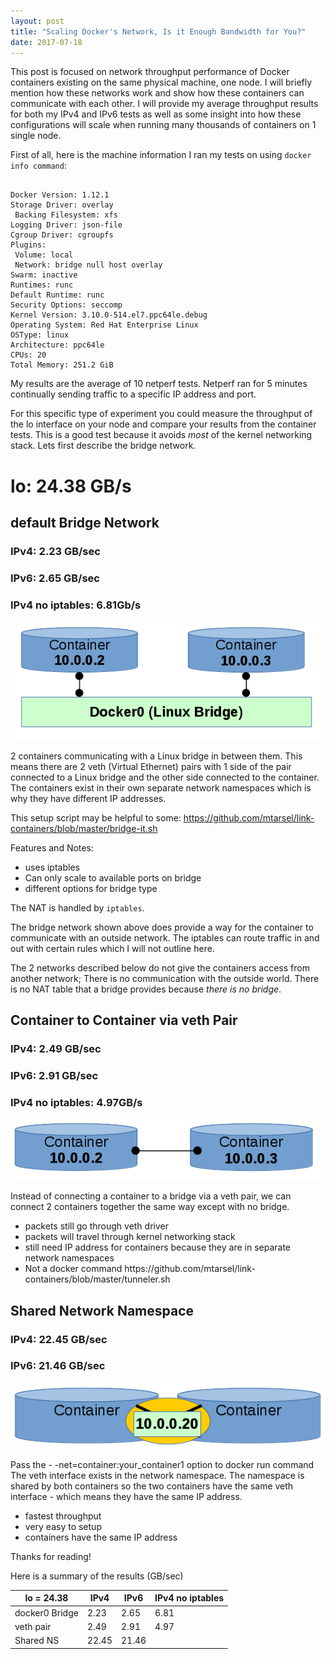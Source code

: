 ```yaml
---
layout: post
title: "Scaling Docker's Network, Is it Enough Bandwidth for You?"
date: 2017-07-18
---
```



This post is focused on network throughput performance of Docker containers existing on the same physical machine, one node. I will briefly mention how these networks work and show how these containers can communicate with each other. I will provide my average throughput results for both my IPv4 and IPv6 tests as well as some insight into how these configurations will scale when running many thousands of containers on 1 single node.

First of all, here is the machine information I ran my tests on using ```docker info command```:

<pre><code>
Docker Version: 1.12.1
Storage Driver: overlay
 Backing Filesystem: xfs
Logging Driver: json-file
Cgroup Driver: cgroupfs
Plugins:
 Volume: local
 Network: bridge null host overlay
Swarm: inactive
Runtimes: runc
Default Runtime: runc
Security Options: seccomp
Kernel Version: 3.10.0-514.el7.ppc64le.debug
Operating System: Red Hat Enterprise Linux
OSType: linux
Architecture: ppc64le
CPUs: 20
Total Memory: 251.2 GiB
</code></pre>

My results are the average of 10 netperf tests. Netperf ran for 5 minutes continually sending traffic to a specific IP address and port.

For this specific type of experiment you could measure the throughput of the lo interface on your node and compare your results from the container tests. This is a good test because it avoids *most* of the kernel networking stack. Lets first describe the bridge network.

# lo: 24.38 GB/s

## default Bridge Network
### IPv4: 2.23 GB/sec
### IPv6: 2.65 GB/sec
### IPv4 no iptables:  6.81Gb/s

![bridge](/docker-bridge.png)

2 containers communicating with a Linux bridge in between them. This means there are 2 veth (Virtual Ethernet) pairs with 1 side of the pair connected to a Linux bridge and the other side connected to the container. The containers exist in their own separate network namespaces which is why they have different IP addresses. 

This setup script may be helpful to some: https://github.com/mtarsel/link-containers/blob/master/bridge-it.sh

Features and Notes:
<ul>
<li>uses iptables</li>
<li>Can only scale to available ports on bridge</li>
<li>different options for bridge type</li>
</ul>

The NAT is handled by ```iptables```. 

The bridge network shown above does provide a way for the container to communicate with an outside network. The iptables can route traffic in and out with certain rules which I will not outline here.

The 2 networks described below do not give the containers access from another network; There is no communication with the outside world. There is no NAT table that a bridge provides because *there is no bridge*. 

## Container to Container via veth Pair
### IPv4: 2.49 GB/sec 
### IPv6: 2.91 GB/sec
### IPv4 no iptables: 4.97GB/s

 ![veth](/veth-docker.png)

Instead of connecting a container to a bridge via a veth pair, we can connect 2 containers together the same way except with no bridge. 
<ul>
<li> packets still go through veth driver</li>
<li> packets will travel through kernel networking stack </li>
<li> still need IP address for containers because they are in separate network namespaces</li>
<li> Not a docker command  https://github.com/mtarsel/link-containers/blob/master/tunneler.sh </li>
</ul>

## Shared Network Namespace
### IPv4: 22.45 GB/sec
### IPv6: 21.46 GB/sec

![shared](/shared-ns.png)

Pass the - -net=container:your_container1 option to docker run command
The veth interface exists in the network namespace. The namespace is shared by both containers so the two containers have the same veth interface - which means they have the same IP address. 

<ul>
<li>fastest throughput</li>
<li>very easy to setup</li>
<li>containers have the same IP address</li>
</ul>

Thanks for reading!

Here is a summary of the results (GB/sec)

| lo = 24.38 | IPv4 | IPv6 | IPv4 no iptables|
| --------- | --------- | --------- | ---------|
| docker0 Bridge | 2.23 | 2.65 | 6.81|
| veth pair | 2.49 | 2.91 | 4.97|
| Shared NS | 22.45 | 21.46|
